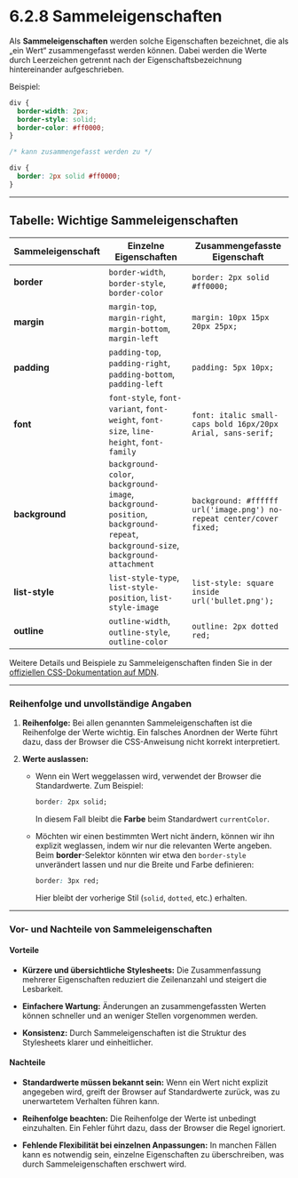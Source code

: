 # 6.2.8 Sammeleigenschaften

Als **Sammeleigenschaften** werden solche Eigenschaften bezeichnet, die als „ein Wert“ zusammengefasst werden können. Dabei werden die Werte durch Leerzeichen getrennt nach der Eigenschaftsbezeichnung hintereinander aufgeschrieben.

Beispiel:

```css linenums="1"
div {
  border-width: 2px;
  border-style: solid;
  border-color: #ff0000;
}

/* kann zusammengefasst werden zu */

div {
  border: 2px solid #ff0000;
}
```

---

## Tabelle: Wichtige Sammeleigenschaften

| **Sammeleigenschaft** | **Einzelne Eigenschaften** | **Zusammengefasste Eigenschaft** |
|-----------------------|----------------------------|----------------------------------|
| **border**           | `border-width`, `border-style`, `border-color` | `border: 2px solid #ff0000;` |
| **margin**           | `margin-top`, `margin-right`, `margin-bottom`, `margin-left` | `margin: 10px 15px 20px 25px;` |
| **padding**          | `padding-top`, `padding-right`, `padding-bottom`, `padding-left` | `padding: 5px 10px;` |
| **font**             | `font-style`, `font-variant`, `font-weight`, `font-size`, `line-height`, `font-family` | `font: italic small-caps bold 16px/20px Arial, sans-serif;` |
| **background**       | `background-color`, `background-image`, `background-position`, `background-repeat`, `background-size`, `background-attachment` | `background: #ffffff url('image.png') no-repeat center/cover fixed;` |
| **list-style**       | `list-style-type`, `list-style-position`, `list-style-image` | `list-style: square inside url('bullet.png');` |
| **outline**          | `outline-width`, `outline-style`, `outline-color` | `outline: 2px dotted red;` |

Weitere Details und Beispiele zu Sammeleigenschaften finden Sie in der [offiziellen CSS-Dokumentation auf MDN](https://developer.mozilla.org/en-US/docs/Web/CSS/Shorthand_properties).

---

### Reihenfolge und unvollständige Angaben

1. **Reihenfolge:** Bei allen genannten Sammeleigenschaften ist die Reihenfolge der Werte wichtig. Ein falsches Anordnen der Werte führt dazu, dass der Browser die CSS-Anweisung nicht korrekt interpretiert.

2. **Werte auslassen:** 
    - Wenn ein Wert weggelassen wird, verwendet der Browser die Standardwerte. Zum Beispiel:
      
        ```css linenums="1"
        border: 2px solid;
        ```
      In diesem Fall bleibt die **Farbe** beim Standardwert `currentColor`.

    - Möchten wir einen bestimmten Wert nicht ändern, können wir ihn explizit weglassen, indem wir nur die relevanten Werte angeben. Beim **border**-Selektor könnten wir etwa den `border-style` unverändert lassen und nur die Breite und Farbe definieren:
      
        ```css linenums="1"
        border: 3px red;
        ```
      Hier bleibt der vorherige Stil (`solid`, `dotted`, etc.) erhalten.

---

### Vor- und Nachteile von Sammeleigenschaften

#### Vorteile

- **Kürzere und übersichtliche Stylesheets:** Die Zusammenfassung mehrerer Eigenschaften reduziert die Zeilenanzahl und steigert die Lesbarkeit.
  
- **Einfachere Wartung:** Änderungen an zusammengefassten Werten können schneller und an weniger Stellen vorgenommen werden.

- **Konsistenz:** Durch Sammeleigenschaften ist die Struktur des Stylesheets klarer und einheitlicher.

#### Nachteile

- **Standardwerte müssen bekannt sein:** Wenn ein Wert nicht explizit angegeben wird, greift der Browser auf Standardwerte zurück, was zu unerwartetem Verhalten führen kann.

- **Reihenfolge beachten:** Die Reihenfolge der Werte ist unbedingt einzuhalten. Ein Fehler führt dazu, dass der Browser die Regel ignoriert.

- **Fehlende Flexibilität bei einzelnen Anpassungen:** In manchen Fällen kann es notwendig sein, einzelne Eigenschaften zu überschreiben, was durch Sammeleigenschaften erschwert wird.


